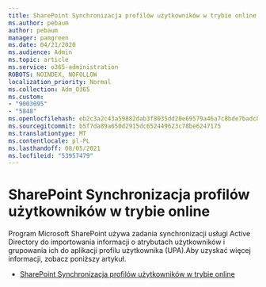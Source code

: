 ```yaml
---
title: SharePoint Synchronizacja profilów użytkowników w trybie online
ms.author: pebaum
author: pebaum
manager: pamgreen
ms.date: 04/21/2020
ms.audience: Admin
ms.topic: article
ms.service: o365-administration
ROBOTS: NOINDEX, NOFOLLOW
localization_priority: Normal
ms.collection: Adm_O365
ms.custom:
- "9003095"
- "5848"
ms.openlocfilehash: eb2c3a2c43a59882dab3f8035dd20e69579a46a7c8bde7badc80310a1ab57f6e
ms.sourcegitcommit: b5f7da89a650d2915dc652449623c78be6247175
ms.translationtype: MT
ms.contentlocale: pl-PL
ms.lasthandoff: 08/05/2021
ms.locfileid: "53957479"
---
```

# <a name="sharepoint-online-user-profile-synchronization"></a>SharePoint Synchronizacja profilów użytkowników w trybie online

Program Microsoft SharePoint używa zadania synchronizacji usługi Active Directory do importowania informacji o atrybutach użytkowników i grupowania ich do aplikacji profilu użytkownika (UPA).Aby uzyskać więcej informacji, zobacz poniższy artykuł.

- [SharePoint Synchronizacja profilów użytkowników w trybie online](https://docs.microsoft.com/sharepoint/user-profile-sync)
